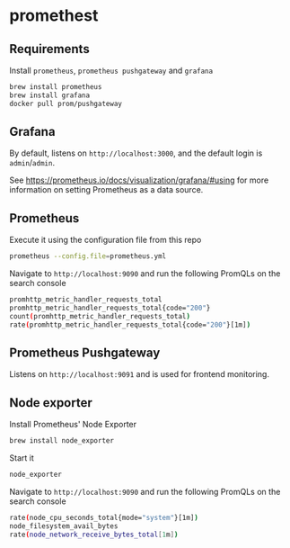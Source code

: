 # promethest

## Requirements

Install `prometheus`, `prometheus pushgateway` and `grafana`

```bash
brew install prometheus
brew install grafana
docker pull prom/pushgateway
```

## Grafana

By default, listens on `http://localhost:3000`, and the default login is `admin`/`admin`.

See https://prometheus.io/docs/visualization/grafana/#using for more information on setting Prometheus as a data source.

## Prometheus

Execute it using the configuration file from this repo

```bash
prometheus --config.file=prometheus.yml
```

Navigate to `http://localhost:9090` and run the following PromQLs on the search console

```bash
promhttp_metric_handler_requests_total
promhttp_metric_handler_requests_total{code="200"}
count(promhttp_metric_handler_requests_total)
rate(promhttp_metric_handler_requests_total{code="200"}[1m])
```

## Prometheus Pushgateway

Listens on `http://localhost:9091` and is used for frontend monitoring.

## Node exporter

Install Prometheus' Node Exporter

```bash
brew install node_exporter
```

Start it

```bash
node_exporter
```

Navigate to `http://localhost:9090` and run the following PromQLs on the search console

```bash
rate(node_cpu_seconds_total{mode="system"}[1m])
node_filesystem_avail_bytes
rate(node_network_receive_bytes_total[1m])
```
